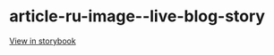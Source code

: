 # article-ru-image--live-blog-story

[View in storybook](https://raw.githack.com/Independent-Digital-News-and-Media-Ltd/indy-pwamp-sb/PR-1846-sb/index.html?path=/story/article-ru-image--live-blog-story)